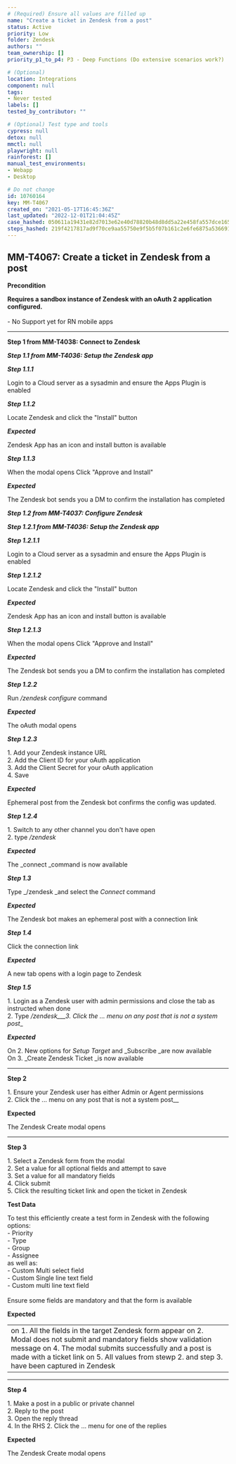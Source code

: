 ```yaml
---
# (Required) Ensure all values are filled up
name: "Create a ticket in Zendesk from a post"
status: Active
priority: Low
folder: Zendesk
authors: ""
team_ownership: []
priority_p1_to_p4: P3 - Deep Functions (Do extensive scenarios work?)

# (Optional)
location: Integrations
component: null
tags: 
- Never tested
labels: []
tested_by_contributor: ""

# (Optional) Test type and tools
cypress: null
detox: null
mmctl: null
playwright: null
rainforest: []
manual_test_environments: 
- Webapp
- Desktop

# Do not change
id: 10760164
key: MM-T4067
created_on: "2021-05-17T16:45:36Z"
last_updated: "2022-12-01T21:04:45Z"
case_hashed: 050611a19431e82d7013e62e40d78820b48d8dd5a22e458fa557dce165b8114c15f4db28da5eb38c767fba6c1d37f3a8
steps_hashed: 219f4217817ad9f70ce9aa55750e9f5b5f07b161c2e6fe6875a536691f641230e3340376cbbbd7173b2aa9e09204344c
---
```


<!-- (Auto-generated) Based on frontmatter's "key" and "name" -->

## MM-T4067: Create a ticket in Zendesk from a post

**Precondition**

**Requires a sandbox instance of Zendesk with an oAuth 2 application configured.**\
\
\- No Support yet for RN mobile apps

---

**Step 1 from MM-T4038: Connect to Zendesk**

<!-- (Auto-generated) Note: Steps 1.1 to 1.5 should not be updated here. Instead, modify directly to the referenced MM-T4038 test case. -->

_**Step 1.1 from MM-T4036: Setup the Zendesk app**_

<!-- (Auto-generated) Note: Steps 1.1.1 to 1.1.3 should not be updated here. Instead, modify directly to the referenced MM-T4036 test case. -->

_**Step 1.1.1**_

Login to a Cloud server as a sysadmin and ensure the Apps Plugin is enabled

_**Step 1.1.2**_

Locate Zendesk and click the "Install" button

_**Expected**_

Zendesk App has an icon and install button is available

_**Step 1.1.3**_

When the modal opens Click "Approve and Install"

_**Expected**_

The Zendesk bot sends you a DM to confirm the installation has completed

_**Step 1.2 from MM-T4037: Configure Zendesk**_

<!-- (Auto-generated) Note: Steps 1.2.1 to 1.2.4 should not be updated here. Instead, modify directly to the referenced MM-T4037 test case. -->

_**Step 1.2.1 from MM-T4036: Setup the Zendesk app**_

<!-- (Auto-generated) Note: Steps 1.2.1.1 to 1.2.1.3 should not be updated here. Instead, modify directly to the referenced MM-T4036 test case. -->

_**Step 1.2.1.1**_

Login to a Cloud server as a sysadmin and ensure the Apps Plugin is enabled

_**Step 1.2.1.2**_

Locate Zendesk and click the "Install" button

_**Expected**_

Zendesk App has an icon and install button is available

_**Step 1.2.1.3**_

When the modal opens Click "Approve and Install"

_**Expected**_

The Zendesk bot sends you a DM to confirm the installation has completed

_**Step 1.2.2**_

Run _/zendesk configure_ command

_**Expected**_

The oAuth modal opens

_**Step 1.2.3**_

1\. Add your Zendesk instance URL\
2\. Add the Client ID for your oAuth application\
3\. Add the Client Secret for your oAuth application\
4\. Save

_**Expected**_

Ephemeral post from the Zendesk bot confirms the config was updated.

_**Step 1.2.4**_

1\. Switch to any other channel you don't have open\
2\. type _/zendesk_

_**Expected**_

The \_connect \_command is now available

_**Step 1.3**_

Type \_/zendesk \_and select the _Connect_ command

_**Expected**_

The Zendesk bot makes an ephemeral post with a connection link

_**Step 1.4**_

Click the connection link

_**Expected**_

A new tab opens with a login page to Zendesk

_**Step 1.5**_

1\. Login as a Zendesk user with admin permissions and close the tab as instructed when done\
2\. Type _/zendesk\_\_\_3. Click the ... menu on any post that is not a system post_\_

_**Expected**_

On 2. New options for _Setup Target_ and \_Subscribe \_are now available\
On 3. \_Create Zendesk Ticket \_is now available

---

**Step 2**

1\. Ensure your Zendesk user has either Admin or Agent permissions\
2\. Click the ... menu on any post that is not a system post\_\_

**Expected**

The Zendesk Create modal opens

---

**Step 3**

1\. Select a Zendesk form from the modal\
2\. Set a value for all optional fields and attempt to save\
3\. Set a value for all mandatory fields\
4\. Click submit\
5\. Click the resulting ticket link and open the ticket in Zendesk

**Test Data**

To test this efficiently create a test form in Zendesk with the following options:\
\- Priority\
\- Type\
\- Group\
\- Assignee\
as well as:\
\- Custom Multi select field\
\- Custom Single line text field\
\- Custom multi line text field\
\
Ensure some fields are mandatory and that the form is available

**Expected**

|                                                                                                                                                                                                                                                                                     |
| ----------------------------------------------------------------------------------------------------------------------------------------------------------------------------------------------------------------------------------------------------------------------------------- |
| on 1. All the fields in the target Zendesk form appear on 2. Modal does not submit and mandatory fields show validation message on 4. The modal submits successfully and a post is made with a ticket link on 5. All values from stewp 2. and step 3. have been captured in Zendesk |

---

**Step 4**

1\. Make a post in a public or private channel\
2\. Reply to the post\
3\. Open the reply thread\
4\. In the RHS 2. Click the ... menu for one of the replies

**Expected**

The Zendesk Create modal opens
